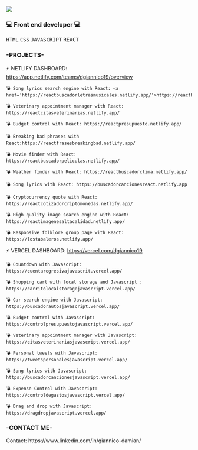 
<img src="https://capsule-render.vercel.app/api?type=slice&color=auto&height=250&section=header&fontAlignY=32&fontAlign=65&rotate=17&text=Hello!%20I%20am%20Damian!%20👋&fontSize=40" />



 <h3>💻 Front end developer 💻</h3> 
<p>
<kbd>HTML</kbd> 
<kbd>CSS</kbd> 
<kbd>JAVASCRIPT</kbd> 
<kbd>REACT</kbd>
</p>


<h3>-PROJECTS-</h3> 

 ⚡ NETLIFY DASHBOARD: https://app.netlify.com/teams/dgiannico19/overview

    
    💣 Song lyrics search engine with React: <a href='https://reactbuscadorletrasmusicales.netlify.app/'>https://reactbuscadorletrasmusicales.netlify.app/</a>
  
    💣 Veterinary appointment manager with React: https://reactcitasveterinarias.netlify.app/
  
    💣 Budget control with React: https://reactpresupuesto.netlify.app/
  
    💣 Breaking bad phrases with React:https://reactfrasesbreakingbad.netlify.app/
  
    💣 Movie finder with React: https://reactbuscadorpeliculas.netlify.app/
    
    💣 Weather finder with React: https://reactbuscadorclima.netlify.app/
    
    💣 Song lyrics with React: https://buscadorcancionesreact.netlify.app
    
    💣 Cryptocurrency quote with React: https://reactcotizadorcriptomonedas.netlify.app/
    
    💣 High quality image search engine with React: https://reactimagenesaltacalidad.netlify.app/
    
    💣 Responsive folklore group page with React: https://lostabaleros.netlify.app/    
    


 ⚡ VERCEL DASHBOARD: https://vercel.com/dgiannico19

    💣 Countdown with Javascript: https://cuentaregresivajavascrit.vercel.app/
   
    💣 Shopping cart with local storage and Javascript : https://carritolocalstoragejavascript.vercel.app/
    
    💣 Car search engine with Javascript: https://buscadorautosjavascript.vercel.app/
    
    💣 Budget control with Javascript: https://controlpresupuestojavascript.vercel.app/
    
    💣 Veterinary appointment manager with Javascript: https://citasveterinariasjavascript.vercel.app/
    
    💣 Personal tweets with Javascript: https://tweetspersonalesjavascript.vercel.app/

    💣 Song lyrics with Javascript: https://buscadorcancionesjavascript.vercel.app/
  
    💣 Expense Control with Javascript: https://controldegastosjavascript.vercel.app/

    💣 Drag and drop with Javascript: https://dragdropjavascript.vercel.app/
  
  



 

 





 

  
 


<h3>-CONTACT ME-</h3>
 Contact: https://www.linkedin.com/in/giannico-damian/

